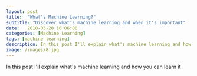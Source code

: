 ```yaml
---
layout: post
title:  "What's Machine Learning?"
subtitle: "Discover what's machine learning and when it's important"
date:   2018-03-28 16:06:00
categories: [Machine Learning]
tags: [machine learning]
description: In this post I'll explain what's machine learning and how you can learn it.
image: /images/8.jpg
---
```


In this post I'll explain what's machine learning and how you can learn it